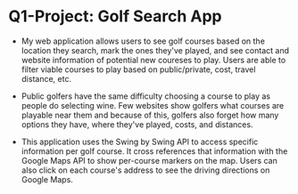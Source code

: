 # Q1-Project: Golf Search App

* My web application allows users to see golf courses based on the location they search, mark the ones they've played, and see contact and website information of potential new coureses to play.  Users are able to filter viable courses to play based on public/private, cost, travel distance, etc.

* Public golfers have the same difficulty choosing a course to play as people do selecting wine.  Few websites show golfers what courses are playable near them and because of this, golfers also forget how many options they have, where they've played, costs, and distances.

* This application uses the Swing by Swing API to access specific information per golf course.  It cross references that information with the Google Maps API to show per-course markers on the map.  Users can also click on each course's address to see the driving directions on Google Maps.
